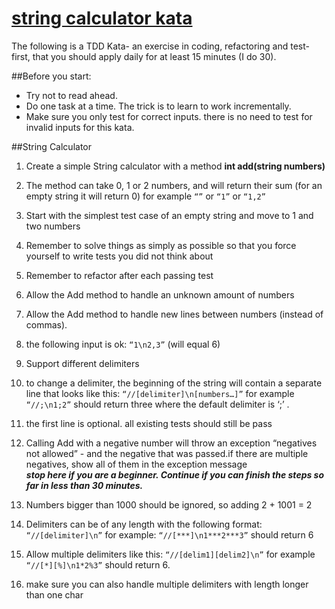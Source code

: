 # [string calculator kata](http://osherove.com/tdd-kata-1/)  

The following is a TDD Kata- an exercise in coding, refactoring and test-first, that you should apply daily for at least 15 minutes (I do 30).

##Before you start: 
 * Try not to read ahead.  
 * Do one task at a time. The trick is to learn to work incrementally.  
 * Make sure you only test for correct inputs. there is no need to test for invalid inputs for this kata.
 
##String Calculator

1. Create a simple String calculator with a method **int add(string numbers)**  
  1. The method can take 0, 1 or 2 numbers, and will return their sum (for an empty string it will return 0) for example `“”` or `“1”` or `“1,2”`  
  2. Start with the simplest test case of an empty string and move to 1 and two numbers  
  3. Remember to solve things as simply as possible so that you force yourself to write tests you did not think about  
  4. Remember to refactor after each passing test  
2. Allow the Add method to handle an unknown amount of numbers  
3. Allow the Add method to handle new lines between numbers (instead of commas).  
  1. the following input is ok:  `“1\n2,3”`  (will equal 6)
4. Support different delimiters
  1. to change a delimiter, the beginning of the string will contain a separate line that looks like this:   `“//[delimiter]\n[numbers…]”` for example `“//;\n1;2”` should return three where the default delimiter is ‘;’ .
  2. the first line is optional. all existing tests should still be pass
5. Calling Add with a negative number will throw an exception “negatives not allowed” - and the negative that was passed.if there are multiple negatives, show all of them in the exception message  
***stop here if you are a beginner. Continue if you can finish the steps so far in less than 30 minutes.***

6. Numbers bigger than 1000 should be ignored, so adding 2 + 1001  = 2
7. Delimiters can be of any length with the following format:  `“//[delimiter]\n”` for example: `“//[***]\n1***2***3”` should return 6
8. Allow multiple delimiters like this:  `“//[delim1][delim2]\n”` for example `“//[*][%]\n1*2%3”` should return 6.
9. make sure you can also handle multiple delimiters with length longer than one char
